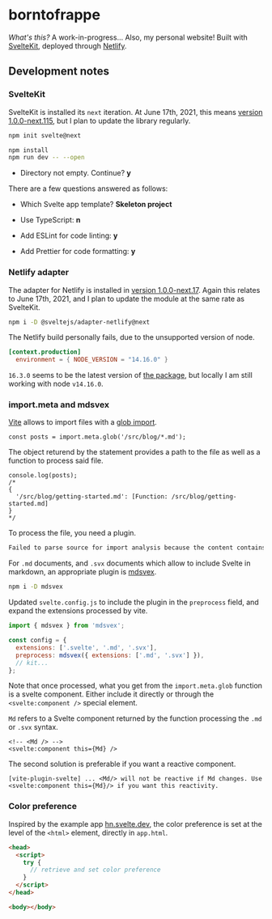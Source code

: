 # borntofrappe

_What's this?_ A work-in-progress... Also, my personal website! Built with [SvelteKit](https://kit.svelte.dev/), deployed through [Netlify](https://www.netlify.com/).

## Development notes

### SvelteKit

SvelteKit is installed its `next` iteration. At June 17th, 2021, this means [version 1.0.0-next.115](https://www.npmjs.com/package/@sveltejs/kit/v/1.0.0-next.115), but I plan to update the library regularly.

```bash
npm init svelte@next

npm install
npm run dev -- --open
```

- Directory not empty. Continue? **y**

There are a few questions answered as follows:

- Which Svelte app template? **Skeleton project**

- Use TypeScript: **n**

- Add ESLint for code linting: **y**

- Add Prettier for code formatting: **y**

### Netlify adapter

The adapter for Netlify is installed in [version 1.0.0-next.17](https://www.npmjs.com/package/@sveltejs/adapter-netlify/v/1.0.0-next.17). Again this relates to June 17th, 2021, and I plan to update the module at the same rate as SvelteKit.

```bash
npm i -D @sveltejs/adapter-netlify@next
```

The Netlify build personally fails, due to the unsupported version of node.

```toml
[context.production]
  environment = { NODE_VERSION = "14.16.0" }
```

`16.3.0` seems to be the latest version of [the package](https://www.npmjs.com/package/node), but locally I am still working with node `v14.16.0`.

### import.meta and mdsvex

[Vite](https://vitejs.dev) allows to import files with a [glob import](https://vitejs.dev/guide/features.html#glob-import).

```JS
const posts = import.meta.glob('/src/blog/*.md');
```

The object returend by the statement provides a path to the file as well as a function to process said file.

```JS
console.log(posts);
/*
{
  '/src/blog/getting-started.md': [Function: /src/blog/getting-started.md]
}
*/
```

To process the file, you need a plugin.

```bash
Failed to parse source for import analysis because the content contains invalid JS syntax. You may need to install appropriate plugins to handle the .md file format.
```

For `.md` documents, and `.svx` documents which allow to include Svelte in markdown, an appropriate plugin is [mdsvex](https://github.com/pngwn/MDsveX/tree/master/packages/mdsvex).

```bash
npm i -D mdsvex
```

Updated `svelte.config.js` to include the plugin in the `preprocess` field, and expand the extensions processed by vite.

```js
import { mdsvex } from 'mdsvex';

const config = {
  extensions: ['.svelte', '.md', '.svx'],
  preprocess: mdsvex({ extensions: ['.md', '.svx'] }),
  // kit...
};
```

Note that once processed, what you get from the `import.meta.glob` function is a svelte component. Either include it directly or through the `<svelte:component />` special element.

`Md` refers to a Svelte component returned by the function processing the `.md` or `.svx` syntax.

```svelte
<!-- <Md /> -->
<svelte:component this={Md} />
```

The second solution is preferable if you want a reactive component.

```code
[vite-plugin-svelte] ... <Md/> will not be reactive if Md changes. Use <svelte:component this={Md}/> if you want this reactivity.
```

### Color preference

Inspired by the example app [hn.svelte.dev](https://github.com/sveltejs/kit/blob/master/examples/hn.svelte.dev/src/app.html#L9), the color preference is set at the level of the `<html>` element, directly in `app.html`.

```html
<head>
  <script>
    try {
      // retrieve and set color preference
    }
  </script>
</head>

<body></body>
```
